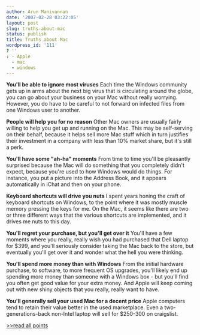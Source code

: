 ```yaml
---
author: Arun Manivannan
date: '2007-02-28 03:22:05'
layout: post
slug: truths-about-mac
status: publish
title: Truths about Mac
wordpress_id: '111'
? ''
: - Apple
  - mac
  - windows
---
```


**You'll be able to ignore most viruses** Each time the Windows community gets
up in arms about the next big virus that is circulating around the globe, you
can go about your business on your Mac without really worrying. However, you
do have to be careful to not forward on infected files from one Windows user
to another.

**People will help you for no reason** Other Mac owners are usually fairly
willing to help you get up and running on the Mac. This may be self-serving on
their behalf, because it helps sell more Mac stuff which in turn justifies
their investment in a company with less than 10% market share, but it's still
a perk.

**You'll have some "ah-ha" moments** From time to time you'll be pleasantly
surprised because the Mac will do something that you completely didn't expect,
because you're used to how Windows would do things. For instance, you put a
picture into the Address Book, and it appears automatically in iChat and then
on your phone.

**Keyboard shortcuts will drive you nuts** I spent years honing the craft of
keyboard shortcuts on Windows, to the point where it was mostly muscle memory
pressing the keys for me. On the Mac, it seems like there are two or three
different ways that the various shortcuts are implemented, and it drives me
nuts to this day.

**You'll regret your purchase, but you'll get over it** You'll have a few
moments where you really, really wish you had purchased that Dell laptop for
$399, and you'll seriously consider taking the Mac back to the store, but
eventually you'll get over it and wonder what the hell you were thinking.

**You'll spend more money than with Windows** From the initial hardware
purchase, to software, to more frequent OS upgrades, you'll likely end up
spending more money than someone with a Windows box - but you'll find you
often get good value for your extra money. And Apple will keep coming out with
new shiny objects that you really, really want to have.

**You'll generally sell your used Mac for a decent price** Apple computers
tend to retain their value better in the used marketplace. Even a two-
generations-back non-Intel laptop will sell for $250-300 on craigslist.

[>>read all points ][1]

   [1]: http://utilware.com/switching.html

